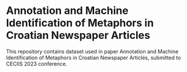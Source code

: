 # Annotation and Machine Identification of Metaphors in Croatian Newspaper Articles

This repository contains dataset used in paper Annotation and Machine Identification of Metaphors in Croatian Newspaper Articles, submitted to CECIIS 2023 conference.
